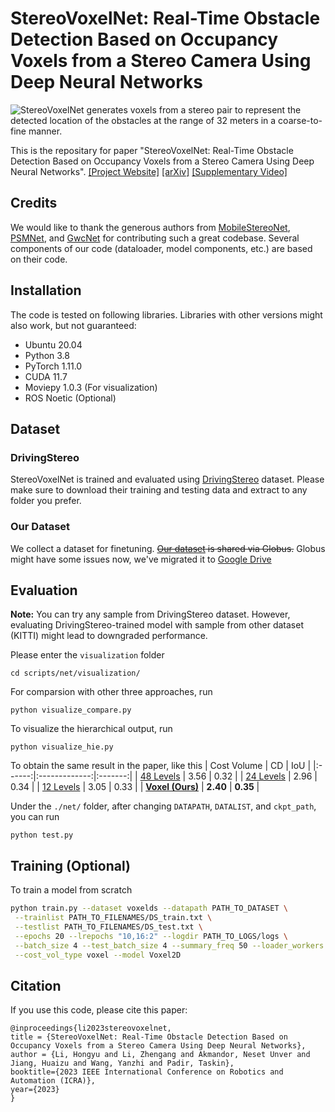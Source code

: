 # StereoVoxelNet: Real-Time Obstacle Detection Based on Occupancy Voxels from a Stereo Camera Using Deep Neural Networks

![StereoVoxelNet generates voxels from a stereo pair to represent the detected location of the obstacles at the range of 32 meters in a coarse-to-fine manner.](hie.gif)

This is the repositary for paper "StereoVoxelNet: Real-Time Obstacle Detection Based on Occupancy Voxels from a Stereo Camera Using Deep Neural Networks". [\[Project Website\]](https://lhy.xyz/stereovoxelnet/)
[\[arXiv\]](https://arxiv.org/abs/2209.08459) [\[Supplementary Video\]](https://www.youtube.com/watch?v=3wju1BbZITM)

## Credits
We would like to thank the generous authors from [MobileStereoNet](https://github.com/cogsys-tuebingen/mobilestereonet), [PSMNet](https://github.com/JiaRenChang/PSMNet), and [GwcNet](https://github.com/xy-guo/GwcNet) for contributing such a great codebase. Several components of our code (dataloader, model components, etc.) are based on their code.

## Installation
The code is tested on following libraries. Libraries with other versions might also work, but not guaranteed:

* Ubuntu 20.04
* Python 3.8
* PyTorch 1.11.0
* CUDA 11.7
* Moviepy 1.0.3 (For visualization)
* ROS Noetic (Optional)

## Dataset

### DrivingStereo
StereoVoxelNet is trained and evaluated using [DrivingStereo](https://drivingstereo-dataset.github.io/) dataset. Please make sure to download their training and testing data and extract to any folder you prefer.

### Our Dataset
We collect a dataset for finetuning. 
~~[Our dataset](https://app.globus.org/file-manager?origin_id=09b35740-377b-11ed-89ce-ede5bae4f491&origin_path=%2F) is shared via Globus.~~
Globus might have some issues now, we've migrated it to [Google Drive](https://drive.google.com/drive/folders/1tQ1G0yUazbBiAxiOmdpvEUV3JSveTAF8?usp=sharing)

## Evaluation

**Note:** You can try any sample from DrivingStereo dataset. However, evaluating DrivingStereo-trained model with sample from other dataset (KITTI) might lead to downgraded performance.

Please enter the ```visualization``` folder
```
cd scripts/net/visualization/
```

For comparsion with other three approaches, run

```
python visualize_compare.py
```

To visualize the hierarchical output, run

```
python visualize_hie.py
```

To obtain the same result in the paper, like this
| Cost Volume | CD       | IoU |
|:------:|:-------------:|:-------:|
| [48 Levels](https://drive.google.com/file/d/1xK65gfo6tnvfnJB-7Fpflrh6GJ11XePv/view?usp=sharing) | 3.56 | 0.32 |
| [24 Levels](https://drive.google.com/file/d/1J_fTVuw6T8JWeQzK9DMOmAjW_aAoIx36/view?usp=sharing) | 2.96 | 0.34 |
| [12 Levels](https://drive.google.com/file/d/1I87mN5C2MWkc5AWIgrUvtTkB0BJVGcUO/view?usp=sharing) | 3.05 | 0.33 |
| **[Voxel (Ours)](https://drive.google.com/file/d/1zhx4STe9vu6cbQj_jblKLVAQy48yxazh/view?usp=sharing)** | **2.40** | **0.35** |

Under the ```./net/``` folder, after changing ```DATAPATH```, ```DATALIST```, and ```ckpt_path```, you can run
```
python test.py
```

## Training (Optional)

To train a model from scratch

```bash
python train.py --dataset voxelds --datapath PATH_TO_DATASET \
 --trainlist PATH_TO_FILENAMES/DS_train.txt \
 --testlist PATH_TO_FILENAMES/DS_test.txt \
 --epochs 20 --lrepochs "10,16:2" --logdir PATH_TO_LOGS/logs \
 --batch_size 4 --test_batch_size 4 --summary_freq 50 --loader_workers 8 \
 --cost_vol_type voxel --model Voxel2D
```


## Citation

If you use this code, please cite this paper:  

```
@inproceedings{li2023stereovoxelnet,
title = {StereoVoxelNet: Real-Time Obstacle Detection Based on Occupancy Voxels from a Stereo Camera Using Deep Neural Networks},
author = {Li, Hongyu and Li, Zhengang and Akmandor, Neset Unver and Jiang, Huaizu and Wang, Yanzhi and Padir, Taskin},
booktitle={2023 IEEE International Conference on Robotics and Automation (ICRA)},
year={2023}
}
```
